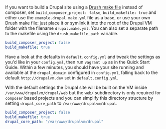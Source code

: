 If you want to build a Drupal site using a [Drush make file](http://www.drush.org/en/master/make/) instead of composer, set `build_composer_project: false`, `build_makefile: true` and either use the `example.drupal.make.yml` file as a base, or use your own Drush make file: just place it or symlink it into the root of the Drupal VM folder with the filename `drupal.make.yml`. You can also set a separate path to the makefile using the `drush_makefile_path` variable.

```yaml
build_composer_project: false
build_makefile: true
```

Have a look at the defaults in `default.config.yml` and tweak the settings as you'd like in your `config.yml`, then run `vagrant up` as in the Quick Start Guide. Within a few minutes, you should have your site running and available at the `drupal_domain` configured in `config.yml`, falling back to the default `http://drupalvm.dev` set in `default.config.yml`.

With the default settings the Drupal site will be built on the VM inside `/var/www/drupalvm/drupal/web` but the `web/` subdirectory is only required for `composer` based projects and you can simplify this directory structure by setting `drupal_core_path` to `/var/www/drupalvm/drupal`.

```yaml
build_composer_project: false
build_makefile: true
drupal_core_path: "/var/www/drupalvm/drupal"
```
